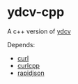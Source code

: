 # ydcv-cpp

A c++ version of [ydcv](https://github.com/felixonmars/ydcv)

Depends:
* [curl](https://github.com/bagder/curl)
* [curlcpp](https://github.com/JosephP91/curlcpp)
* [rapidjson](https://github.com/miloyip/rapidjson)
